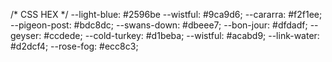 /* CSS HEX */
--light-blue: #2596be
 --wistful: #9ca9d6;
--cararra: #f2f1ee;
--pigeon-post: #bdc8dc;
--swans-down: #dbeee7;
--bon-jour: #dfdadf;
--geyser: #ccdede;
--cold-turkey: #d1beba;
--wistful: #acabd9;
--link-water: #d2dcf4;
--rose-fog: #ecc8c3;